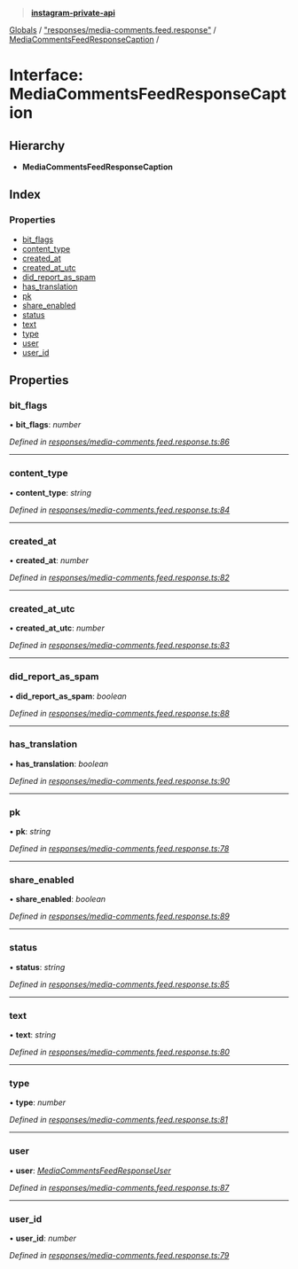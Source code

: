 > **[instagram-private-api](../README.md)**

[Globals](../README.md) / ["responses/media-comments.feed.response"](../modules/_responses_media_comments_feed_response_.md) / [MediaCommentsFeedResponseCaption](_responses_media_comments_feed_response_.mediacommentsfeedresponsecaption.md) /

# Interface: MediaCommentsFeedResponseCaption

## Hierarchy

* **MediaCommentsFeedResponseCaption**

## Index

### Properties

* [bit_flags](_responses_media_comments_feed_response_.mediacommentsfeedresponsecaption.md#bit_flags)
* [content_type](_responses_media_comments_feed_response_.mediacommentsfeedresponsecaption.md#content_type)
* [created_at](_responses_media_comments_feed_response_.mediacommentsfeedresponsecaption.md#created_at)
* [created_at_utc](_responses_media_comments_feed_response_.mediacommentsfeedresponsecaption.md#created_at_utc)
* [did_report_as_spam](_responses_media_comments_feed_response_.mediacommentsfeedresponsecaption.md#did_report_as_spam)
* [has_translation](_responses_media_comments_feed_response_.mediacommentsfeedresponsecaption.md#has_translation)
* [pk](_responses_media_comments_feed_response_.mediacommentsfeedresponsecaption.md#pk)
* [share_enabled](_responses_media_comments_feed_response_.mediacommentsfeedresponsecaption.md#share_enabled)
* [status](_responses_media_comments_feed_response_.mediacommentsfeedresponsecaption.md#status)
* [text](_responses_media_comments_feed_response_.mediacommentsfeedresponsecaption.md#text)
* [type](_responses_media_comments_feed_response_.mediacommentsfeedresponsecaption.md#type)
* [user](_responses_media_comments_feed_response_.mediacommentsfeedresponsecaption.md#user)
* [user_id](_responses_media_comments_feed_response_.mediacommentsfeedresponsecaption.md#user_id)

## Properties

###  bit_flags

• **bit_flags**: *number*

*Defined in [responses/media-comments.feed.response.ts:86](https://github.com/dilame/instagram-private-api/blob/173bc62/src/responses/media-comments.feed.response.ts#L86)*

___

###  content_type

• **content_type**: *string*

*Defined in [responses/media-comments.feed.response.ts:84](https://github.com/dilame/instagram-private-api/blob/173bc62/src/responses/media-comments.feed.response.ts#L84)*

___

###  created_at

• **created_at**: *number*

*Defined in [responses/media-comments.feed.response.ts:82](https://github.com/dilame/instagram-private-api/blob/173bc62/src/responses/media-comments.feed.response.ts#L82)*

___

###  created_at_utc

• **created_at_utc**: *number*

*Defined in [responses/media-comments.feed.response.ts:83](https://github.com/dilame/instagram-private-api/blob/173bc62/src/responses/media-comments.feed.response.ts#L83)*

___

###  did_report_as_spam

• **did_report_as_spam**: *boolean*

*Defined in [responses/media-comments.feed.response.ts:88](https://github.com/dilame/instagram-private-api/blob/173bc62/src/responses/media-comments.feed.response.ts#L88)*

___

###  has_translation

• **has_translation**: *boolean*

*Defined in [responses/media-comments.feed.response.ts:90](https://github.com/dilame/instagram-private-api/blob/173bc62/src/responses/media-comments.feed.response.ts#L90)*

___

###  pk

• **pk**: *string*

*Defined in [responses/media-comments.feed.response.ts:78](https://github.com/dilame/instagram-private-api/blob/173bc62/src/responses/media-comments.feed.response.ts#L78)*

___

###  share_enabled

• **share_enabled**: *boolean*

*Defined in [responses/media-comments.feed.response.ts:89](https://github.com/dilame/instagram-private-api/blob/173bc62/src/responses/media-comments.feed.response.ts#L89)*

___

###  status

• **status**: *string*

*Defined in [responses/media-comments.feed.response.ts:85](https://github.com/dilame/instagram-private-api/blob/173bc62/src/responses/media-comments.feed.response.ts#L85)*

___

###  text

• **text**: *string*

*Defined in [responses/media-comments.feed.response.ts:80](https://github.com/dilame/instagram-private-api/blob/173bc62/src/responses/media-comments.feed.response.ts#L80)*

___

###  type

• **type**: *number*

*Defined in [responses/media-comments.feed.response.ts:81](https://github.com/dilame/instagram-private-api/blob/173bc62/src/responses/media-comments.feed.response.ts#L81)*

___

###  user

• **user**: *[MediaCommentsFeedResponseUser](_responses_media_comments_feed_response_.mediacommentsfeedresponseuser.md)*

*Defined in [responses/media-comments.feed.response.ts:87](https://github.com/dilame/instagram-private-api/blob/173bc62/src/responses/media-comments.feed.response.ts#L87)*

___

###  user_id

• **user_id**: *number*

*Defined in [responses/media-comments.feed.response.ts:79](https://github.com/dilame/instagram-private-api/blob/173bc62/src/responses/media-comments.feed.response.ts#L79)*